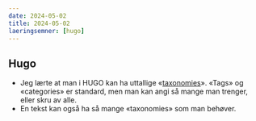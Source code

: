```yaml
---
date: 2024-05-02
title: 2024-05-02
laeringsemner: [hugo]
---
```


## Hugo
* Jeg lærte at man i HUGO kan ha uttallige «[taxonomies](https://gohugo.io/content-management/taxonomies/ "Taxonomies i Hugo")». «Tags» og «categories» er standard, men man kan angi så mange man trenger, eller skru av alle.
* En tekst kan også ha så mange «taxonomies» som man behøver.
